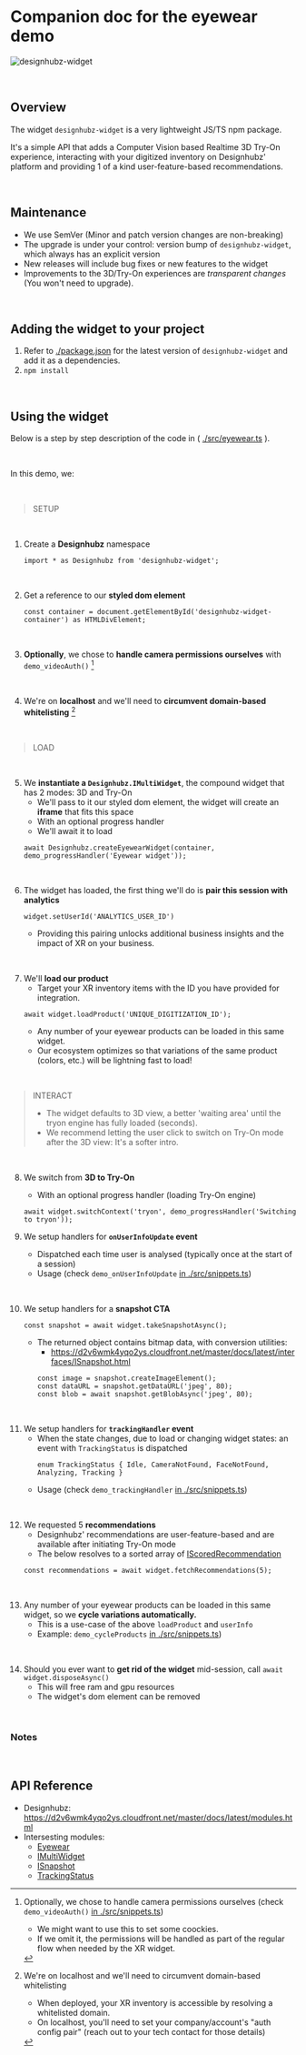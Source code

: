 # Companion doc for the eyewear demo

![designhubz-widget](./annotated.png)

<br>

## Overview
The widget `designhubz-widget` is a very lightweight JS/TS npm package.

It's a simple API that adds a Computer Vision based Realtime 3D Try-On experience, interacting with your digitized inventory on Designhubz' platform and providing 1 of a kind user-feature-based recommendations.

<br>

## Maintenance
- We use SemVer (Minor and patch version changes are non-breaking)
- The upgrade is under your control: version bump of `designhubz-widget`, which always has an explicit version
- New releases will include bug fixes or new features to the widget
- Improvements to the 3D/Try-On experiences are *transparent changes* (You won't need to upgrade).

<br>

## Adding the widget to your project
1. Refer to [./package.json](./package.json) for the latest version of `designhubz-widget` and add it as a dependencies.
2. `npm install`

<br>

## Using the widget
Below is a step by step description of the code in ( [./src/eyewear.ts](./src/eyewear.ts) ).

<br>

In this demo, we:

<br>

> SETUP

<br>


1. Create a **Designhubz** namespace
    ``` TS
    import * as Designhubz from 'designhubz-widget';
    ```

<br>

2. Get a reference to our **styled dom element**
    ``` TS
    const container = document.getElementById('designhubz-widget-container') as HTMLDivElement;
    ```

<br>

3. **Optionally**, we chose to **handle camera permissions ourselves** with `demo_videoAuth()` [^camera]

<br>

4. We're on **localhost** and we'll need to **circumvent domain-based whitelisting** [^localhost]

<br>

> LOAD

<br>

5. We **instantiate a `Designhubz.IMultiWidget`**, the compound widget that has 2 modes: 3D and Try-On
    - We'll pass to it our styled dom element, the widget will create an **iframe** that fits this space
    - With an optional progress handler
    - We'll await it to load
    ``` TS
    await Designhubz.createEyewearWidget(container, demo_progressHandler('Eyewear widget'));
    ```

<br>

6. The widget has loaded, the first thing we'll do is **pair this session with analytics**
    ``` TS
    widget.setUserId('ANALYTICS_USER_ID')
    ```
    - Providing this pairing unlocks additional business insights and the impact of XR on your business.

<br>

7. We'll **load our product**
    - Target your XR inventory items with the ID you have provided for integration.
    ``` TS
    await widget.loadProduct('UNIQUE_DIGITIZATION_ID');
    ```
    - Any number of your eyewear products can be loaded in this same widget.
    - Our ecosystem optimizes so that variations of the same product (colors, etc.) will be lightning fast to load!

<br>

> INTERACT
>
> - The widget defaults to 3D view, a better 'waiting area' until the tryon engine has fully loaded (seconds).
> - We recommend letting the user click to switch on Try-On mode after the 3D view: It's a softer intro.

<br>

8. We switch from **3D to Try-On**
    - With an optional progress handler (loading Try-On engine)
    ``` TS
    await widget.switchContext('tryon', demo_progressHandler('Switching to tryon'));
    ```

9. We setup handlers for **`onUserInfoUpdate` event**
    - Dispatched each time user is analysed (typically once at the start of a session)
    - Usage (check `demo_onUserInfoUpdate` [in ./src/snippets.ts](./src/snippets.ts))

<br>

10. We setup handlers for a **snapshot CTA**
    ``` TS
    const snapshot = await widget.takeSnapshotAsync();
    ```
    - The returned object contains bitmap data, with conversion utilities:
        - https://d2v6wmk4yqo2ys.cloudfront.net/master/docs/latest/interfaces/ISnapshot.html
        ``` TS
        const image = snapshot.createImageElement();
        const dataURL = snapshot.getDataURL('jpeg', 80);
        const blob = await snapshot.getBlobAsync('jpeg', 80);
        ```

<br>

11. We setup handlers for **`trackingHandler` event**
    - When the state changes, due to load or changing widget states: an event with `TrackingStatus` is dispatched
        ``` TS
        enum TrackingStatus { Idle, CameraNotFound, FaceNotFound, Analyzing, Tracking }
        ```
    - Usage (check `demo_trackingHandler` [in ./src/snippets.ts](./src/snippets.ts))

<br>

12. We requested 5 **recommendations**
    - Designhubz' recommendations are user-feature-based and are available after initiating Try-On mode
    - The below resolves to a sorted array of [IScoredRecommendation](https://d2v6wmk4yqo2ys.cloudfront.net/master/docs/latest/interfaces/IScoredRecommendation.html)
    ``` TS
    const recommendations = await widget.fetchRecommendations(5);
    ```

<br>

13. Any number of your eyewear products can be loaded in this same widget, so we **cycle variations automatically.**
    - This is a use-case of the above `loadProduct` and `userInfo`
    - Example: `demo_cycleProducts` [in ./src/snippets.ts](./src/snippets.ts))

<br>

14. Should you ever want to **get rid of the widget** mid-session, call `await widget.disposeAsync()`
    - This will free ram and gpu resources
    - The widget's dom element can be removed

<br>

### Notes

[^camera]: Optionally, we chose to handle camera permissions ourselves (check `demo_videoAuth()` [in ./src/snippets.ts](./src/snippets.ts))
    - We might want to use this to set some coockies.
    - If we omit it, the permissions will be handled as part of the regular flow when needed by the XR widget.

[^localhost]: We're on localhost and we'll need to circumvent domain-based whitelisting
    - When deployed, your XR inventory is accessible by resolving a whitelisted domain.
    - On localhost, you'll need to set your company/account's "auth config pair" (reach out to your tech contact for those details)

<br>

## API Reference

- Designhubz: https://d2v6wmk4yqo2ys.cloudfront.net/master/docs/latest/modules.html
- Intersesting modules:
    - [Eyewear](https://d2v6wmk4yqo2ys.cloudfront.net/master/docs/latest/modules/Eyewear.html)
    - [IMultiWidget](https://d2v6wmk4yqo2ys.cloudfront.net/master/docs/latest/interfaces/IMultiWidget.html)
    - [ISnapshot](https://d2v6wmk4yqo2ys.cloudfront.net/master/docs/latest/interfaces/ISnapshot.html)
    - [TrackingStatus](https://d2v6wmk4yqo2ys.cloudfront.net/master/docs/latest/enums/TrackingStatus.html)
